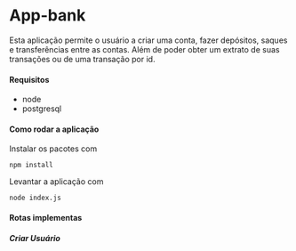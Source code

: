 # App-bank

Esta aplicação permite o usuário a criar uma conta, fazer depósitos, saques e transferências entre as contas. Além de poder obter um extrato de suas transações ou de uma transação por id. 

#### Requisitos

- node 
- postgresql

#### Como rodar a aplicação

Instalar os pacotes com

```
npm install
```

Levantar a aplicação com 

```
node index.js
```

#### Rotas implementas

##### Criar Usuário 


